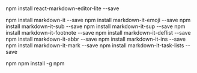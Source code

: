 #

npm install react-markdown-editor-lite --save


npm install markdown-it --save
npm install markdown-it-emoji --save
npm install markdown-it-sub --save
npm install markdown-it-sup --save
npm install markdown-it-footnote --save
npm install markdown-it-deflist --save
npm install markdown-it-abbr --save
npm install markdown-it-ins --save
npm install markdown-it-mark --save
npm install markdown-it-task-lists --save

npm 
 npm install -g npm 
